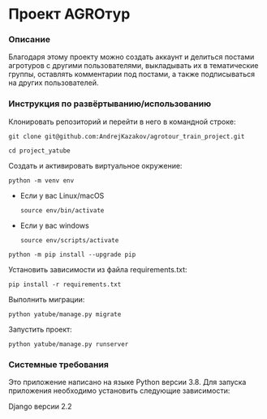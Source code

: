 # Проект AGROтур
### Описание
Благодаря этому проекту можно создать аккаунт и делиться постами агротуров с другими пользователями, выкладывать их в тематические группы, оставлять комментарии под постами, а также подписываться на других пользователей.

### Инструкция по развёртыванию/использованию
Клонировать репозиторий и перейти в него в командной строке:

```
git clone git@github.com:AndrejKazakov/agrotour_train_project.git
```

```
cd project_yatube
```

Cоздать и активировать виртуальное окружение:

```
python -m venv env
```

* Если у вас Linux/macOS

    ```
    source env/bin/activate
    ```

* Если у вас windows

    ```
    source env/scripts/activate
    ```

```
python -m pip install --upgrade pip
```

Установить зависимости из файла requirements.txt:

```
pip install -r requirements.txt
```
Выполнить миграции:
```
python yatube/manage.py migrate
```

Запустить проект:
```
python yatube/manage.py runserver
```


### Системные требования
Это приложение написано на языке Python версии 3.8. Для запуска приложения необходимо установить следующие зависимости:

Django версии 2.2